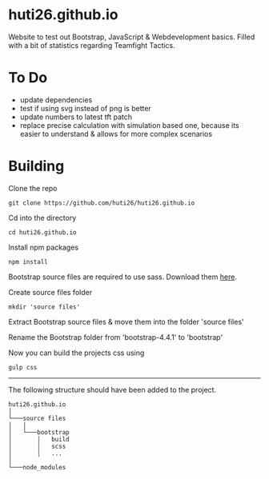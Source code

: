 # huti26.github.io

Website to test out Bootstrap, JavaScript & Webdevelopment basics. Filled with a bit of statistics regarding Teamfight Tactics.

# To Do
- update dependencies
- test if using svg instead of png is better
- update numbers to latest tft patch
- replace precise calculation with simulation based one, because its easier to understand & allows for more complex scenarios

# Building

Clone the repo

```git clone https://github.com/huti26/huti26.github.io```

Cd into the directory

```cd huti26.github.io```

Install npm packages

```npm install```

Bootstrap source files are required to use sass. Download them [here](https://getbootstrap.com/docs/4.4/getting-started/download/).

Create source files folder

```mkdir 'source files'```

Extract Bootstrap source files & move them into the folder 'source files'

Rename the Bootstrap folder from 'bootstrap-4.4.1' to 'bootstrap'

Now you can build the projects css using

```gulp css```


---
The following structure should have been added to the project.
```
huti26.github.io
│
└───source files
│   │
│   └───bootstrap
│       │   build
│       │   scss
│       │   ...
│   
└───node_modules
```
